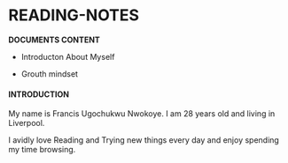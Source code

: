 # READING-NOTES

**DOCUMENTS CONTENT**

- Introducton About Myself

- Grouth mindset

#### INTRODUCTION


  My name is Francis Ugochukwu Nwokoye. I am 28 years old and living in Liverpool. 
  
  
  I avidly love Reading and Trying new things every day and enjoy spending my time browsing.

